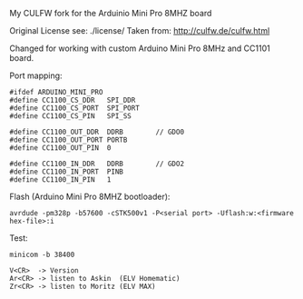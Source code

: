 My CULFW fork for the Arduinio Mini Pro 8MHZ board

Original License see: ./license/
Taken from: http://culfw.de/culfw.html

Changed for working with custom Arduino Mini Pro 8MHz and CC1101 board.

Port mapping:

```
#ifdef ARDUINO_MINI_PRO
#define CC1100_CS_DDR	SPI_DDR
#define CC1100_CS_PORT	SPI_PORT
#define CC1100_CS_PIN	SPI_SS

#define CC1100_OUT_DDR	DDRB        // GDO0
#define CC1100_OUT_PORT	PORTB
#define CC1100_OUT_PIN	0

#define CC1100_IN_DDR	DDRB        // GDO2
#define CC1100_IN_PORT	PINB
#define CC1100_IN_PIN	1

```

Flash (Arduino Mini Pro 8MHZ bootloader):

```
avrdude -pm328p -b57600 -cSTK500v1 -P<serial port> -Uflash:w:<firmware hex-file>:i
```

Test:

```
minicom -b 38400

V<CR>  -> Version
Ar<CR> -> listen to Askin  (ELV Homematic)
Zr<CR> -> listen to Moritz (ELV MAX)
```